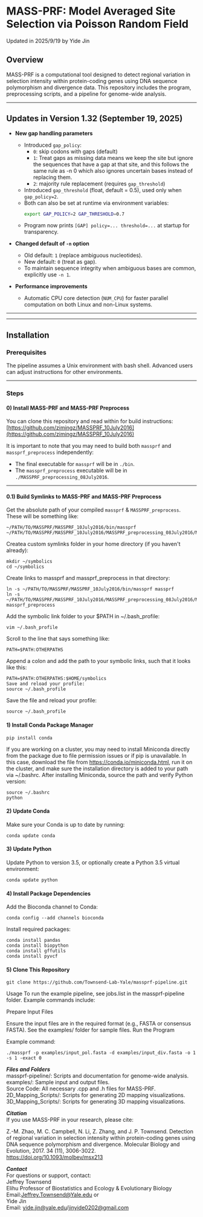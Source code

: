 # MASS-PRF: Model Averaged Site Selection via Poisson Random Field 
Updated in 2025/9/19 by Yide Jin

## Overview
MASS-PRF is a computational tool designed to detect regional variation in selection intensity within protein-coding genes using DNA sequence polymorphism and divergence data. This repository includes the program, preprocessing scripts, and a pipeline for genome-wide analysis.

---

## Updates in Version 1.32 (September 19, 2025)

- **New gap handling parameters**
  - Introduced `gap_policy`:
    - `0`: skip codons with gaps (default)  
    - `1`: Treat gaps as missing data means we keep the site but ignore the sequences that have a gap at that site, and this follows the same rule as -n 0 which also ignores uncertain bases instead of replacing them.  
    - `2`: majority rule replacement (requires `gap_threshold`)  
  - Introduced `gap_threshold` (float, default = 0.5), used only when `gap_policy=2`.  
  - Both can also be set at runtime via environment variables:
    ```bash
    export GAP_POLICY=2 GAP_THRESHOLD=0.7
    ```
  - Program now prints `[GAP] policy=... threshold=...` at startup for transparency.

- **Changed default of `-n` option**
  - Old default: `1` (replace ambiguous nucleotides).  
  - New default: `0` (treat as gap).  
  - To maintain sequence integrity when ambiguous bases are common, explicitly use `-n 1`.

- **Performance improvements**
  - Automatic CPU core detection (`NUM_CPU`) for faster parallel computation on both Linux and non-Linux systems.

---

---

## Installation

### Prerequisites
The pipeline assumes a Unix environment with bash shell. Advanced users can adjust instructions for other environments.

---

### Steps

#### 0) Install MASS-PRF and MASS-PRF Preprocess
You can clone this repository and read within for build instructions:  
[https://github.com/zimingz/MASSPRF_10July2016](https://github.com/zimingz/MASSPRF_10July2016)

It is important to note that you may need to build both `massprf` and `massprf_preprocess` independently:
- The final executable for `massprf` will be in `./bin`.
- The `massprf_preprocess` executable will be in `./MASSPRF_preprocessing_08July2016`.

---

#### 0.1) Build Symlinks to MASS-PRF and MASS-PRF Preprocess
Get the absolute path of your compiled `massprf` & `MASSPRF_preprocess`. These will be something like:

```plaintext
~/PATH/TO/MASSPRF/MASSPRF_10July2016/bin/massprf
~/PATH/TO/MASSPRF/MASSPRF_10July2016/MASSPRF_preprocessing_08July2016/MASSPRF_preprocess
```
Createa custom symlinks folder in your home directory (if you haven't already):
```
mkdir ~/symbolics
cd ~/symbolics
```
Create links to massprf and massprf_preprocess in that directory:
```
ln -s ~/PATH/TO/MASSPRF/MASSPRF_10July2016/bin/massprf massprf
ln -s ~/PATH/TO/MASSPRF/MASSPRF_10July2016/MASSPRF_preprocessing_08July2016/MASSPRF_preprocess massprf_preprocess
```
Add the symbolic link folder to your $PATH in ~/.bash_profile:
```
vim ~/.bash_profile
```
Scroll to the line that says something like:
```
PATH=$PATH:OTHERPATHS
```
Append a colon and add the path to your symbolic links, such that it looks like this:
```
PATH=$PATH:OTHERPATHS:$HOME/symbolics
Save and reload your profile:
source ~/.bash_profile
```
Save the file and reload your profile:
```
source ~/.bash_profile
```
#### 1) Install Conda Package Manager
   ```
   pip install conda
   ```
If you are working on a cluster, you may need to install Miniconda directly from the package due to file permission issues or if pip is unavailable.
In this case, download the file from https://conda.io/miniconda.html, run it on the cluster, and make sure the installation directory is added to your path via ~/.bashrc.
After installing Miniconda, source the path and verify Python version:
```
source ~/.bashrc
python
```
#### 2) Update Conda
Make sure your Conda is up to date by running:
```
conda update conda
```
#### 3) Update Python
Update Python to version 3.5, or optionally create a Python 3.5 virtual environment:
```
conda update python
```
#### 4) Install Package Dependencies
Add the Bioconda channel to Conda:
```
conda config --add channels bioconda
```
Install required packages:
```
conda install pandas
conda install biopython
conda install gffutils
conda install pyvcf
```
#### 5) Clone This Repository
```
git clone https://github.com/Townsend-Lab-Yale/massprf-pipeline.git
```
Usage
To run the example pipeline, see jobs.list in the massprf-pipeline folder. Example commands include:

Prepare Input Files

Ensure the input files are in the required format (e.g., FASTA or consensus FASTA). See the examples/ folder for sample files.
Run the Program

Example command:
```
./massprf -p examples/input_pol.fasta -d examples/input_div.fasta -o 1 -s 1 -exact 0
```

***Files and Folders***<br>
massprf-pipeline/: Scripts and documentation for genome-wide analysis.<br>
examples/: Sample input and output files.<br>
Source Code: All necessary .cpp and .h files for MASS-PRF.<br>
2D_Mapping_Scripts/: Scripts for generating 2D mapping visualizations.<br>
3D_Mapping_Scripts/: Scripts for generating 3D mapping visualizations.

***Citation***<br>
If you use MASS-PRF in your research, please cite:

Z.-M. Zhao, M. C. Campbell, N. Li, Z. Zhang, and J. P. Townsend. Detection of regional variation in selection intensity within protein-coding genes using DNA sequence polymorphism and divergence. Molecular Biology and Evolution, 2017. 34 (11), 3006-3022.<br> 
https://doi.org/10.1093/molbev/msx213

***Contact***<br>
For questions or support, contact:<br> 
Jeffrey Townsend<br>
Elihu Professor of Biostatistics and Ecology & Evolutionary Biology<br>
Email:Jeffrey.Townsend@Yale.edu
or <br>
Yide Jin <br>
Email: yide.jin@yale.edu/jinyide0202@gmail.com
 
